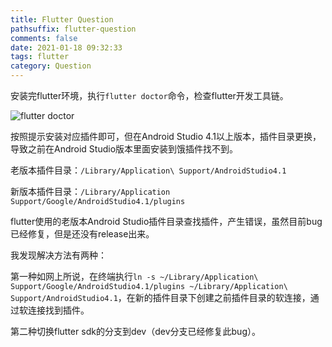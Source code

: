 ```yaml
---
title: Flutter Question
pathsuffix: flutter-question
comments: false
date: 2021-01-18 09:32:33
tags: flutter
category: Question
---
```


安装完flutter环境，执行`flutter doctor`命令，检查flutter开发工具链。

![flutter doctor](flutter_doctor_terminal.png)

按照提示安装对应插件即可，但在Android Studio 4.1以上版本，插件目录更换，导致之前在Android Studio版本里面安装到饿插件找不到。

老版本插件目录：`/Library/Application\ Support/AndroidStudio4.1`

新版本插件目录：`/Library/Application Support/Google/AndroidStudio4.1/plugins`

flutter使用的老版本Android Studio插件目录查找插件，产生错误，虽然目前bug已经修复，但是还没有release出来。

我发现解决方法有两种：

第一种如网上所说，在终端执行`ln -s ~/Library/Application\ Support/Google/AndroidStudio4.1/plugins ~/Library/Application\ Support/AndroidStudio4.1`，在新的插件目录下创建之前插件目录的软连接，通过软连接找到插件。

第二种切换flutter sdk的分支到dev（dev分支已经修复此bug）。